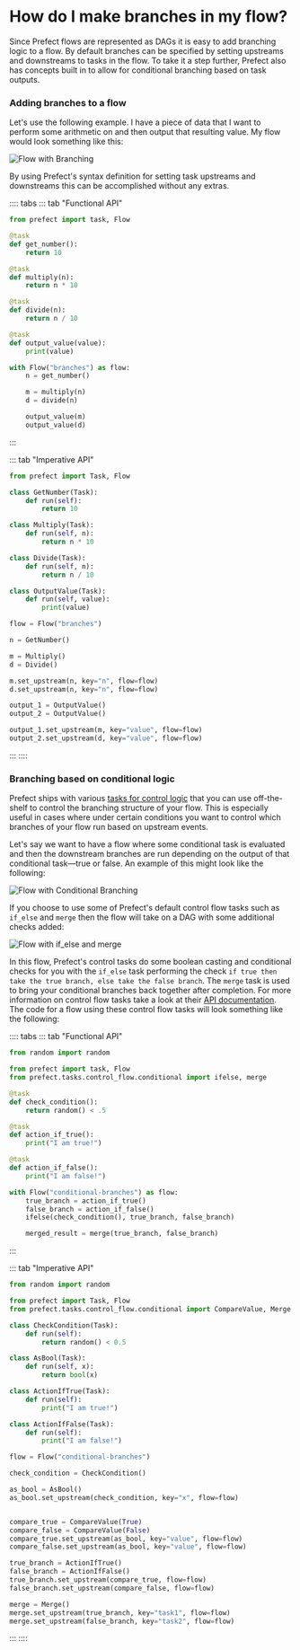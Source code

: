 
# How do I make branches in my flow?

Since Prefect flows are represented as DAGs it is easy to add branching logic to a flow. By default branches can be specified by setting upstreams and downstreams to tasks in the flow. To take it a step further, Prefect also has concepts built in to allow for conditional branching based on task outputs.

### Adding branches to a flow

Let's use the following example. I have a piece of data that I want to perform some arithmetic on and then output that resulting value. My flow would look something like this:

![Flow with Branching](/faq/branching.png)

By using Prefect's syntax definition for setting task upstreams and downstreams this can be accomplished without any extras.

:::: tabs
::: tab "Functional API"
```python
from prefect import task, Flow

@task
def get_number():
    return 10

@task
def multiply(n):
    return n * 10

@task
def divide(n):
    return n / 10

@task
def output_value(value):
    print(value)

with Flow("branches") as flow:
    n = get_number()

    m = multiply(n)
    d = divide(n)

    output_value(m)
    output_value(d)
```
:::

::: tab "Imperative API"
```python
from prefect import Task, Flow

class GetNumber(Task):
    def run(self):
        return 10

class Multiply(Task):
    def run(self, n):
        return n * 10

class Divide(Task):
    def run(self, n):
        return n / 10

class OutputValue(Task):
    def run(self, value):
        print(value)

flow = Flow("branches")

n = GetNumber()

m = Multiply()
d = Divide()

m.set_upstream(n, key="n", flow=flow)
d.set_upstream(n, key="n", flow=flow)

output_1 = OutputValue()
output_2 = OutputValue()

output_1.set_upstream(m, key="value", flow=flow)
output_2.set_upstream(d, key="value", flow=flow)
```
:::
::::

### Branching based on conditional logic

Prefect ships with various [tasks for control logic](/core/task_library/control_flow.html) that you can use off-the-shelf to control the branching structure of your flow. This is especially useful in cases where under certain conditions you want to control which branches of your flow run based on upstream events.

Let's say we want to have a flow where some conditional task is evaluated and then the downstream branches are run depending on the output of that conditional task—true or false. An example of this might look like the following:

![Flow with Conditional Branching](/faq/conditional_branch.png)

If you choose to use some of Prefect's default control flow tasks such as `if_else` and `merge` then the flow will take on a DAG with some additional checks added:

![Flow with if_else and merge](/faq/if_else_merge.png)

In this flow, Prefect's control tasks do some boolean casting and conditional checks for you with the `if_else` task performing the check `if true then take the true branch, else take the false branch`. The `merge` task is used to bring your conditional branches back together after completion. For more information on control flow tasks take a look at their [API documentation](/core/task_library/control_flow.html). The code for a flow using these control flow tasks will look something like the following:

:::: tabs
::: tab "Functional API"
```python
from random import random

from prefect import task, Flow
from prefect.tasks.control_flow.conditional import ifelse, merge

@task
def check_condition():
    return random() < .5

@task
def action_if_true():
    print("I am true!")

@task
def action_if_false():
    print("I am false!")

with Flow("conditional-branches") as flow:
    true_branch = action_if_true()
    false_branch = action_if_false()
    ifelse(check_condition(), true_branch, false_branch)

    merged_result = merge(true_branch, false_branch)
```
:::

::: tab "Imperative API"
```python
from random import random

from prefect import Task, Flow
from prefect.tasks.control_flow.conditional import CompareValue, Merge

class CheckCondition(Task):
    def run(self):
        return random() < 0.5

class AsBool(Task):
    def run(self, x):
        return bool(x)

class ActionIfTrue(Task):
    def run(self):
        print("I am true!")

class ActionIfFalse(Task):
    def run(self):
        print("I am false!")

flow = Flow("conditional-branches")

check_condition = CheckCondition()

as_bool = AsBool()
as_bool.set_upstream(check_condition, key="x", flow=flow)


compare_true = CompareValue(True)
compare_false = CompareValue(False)
compare_true.set_upstream(as_bool, key="value", flow=flow)
compare_false.set_upstream(as_bool, key="value", flow=flow)

true_branch = ActionIfTrue()
false_branch = ActionIfFalse()
true_branch.set_upstream(compare_true, flow=flow)
false_branch.set_upstream(compare_false, flow=flow)

merge = Merge()
merge.set_upstream(true_branch, key="task1", flow=flow)
merge.set_upstream(false_branch, key="task2", flow=flow)
```
:::
::::
